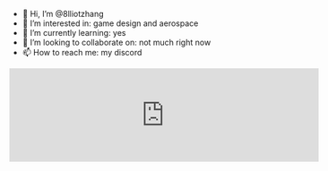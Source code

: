 - 👋 Hi, I’m @8lliotzhang
- 👀 I’m interested in: game design and aerospace
- 🌱 I’m currently learning: yes
- 💞️ I’m looking to collaborate on: not much right now
- 📫 How to reach me: my discord 

<!---
8lliotzhang/8lliotzhang is a ✨ special ✨ repository because its `README.md` (this file) appears on your GitHub profile.
You can click the Preview link to take a look at your changes.
--->

<iframe frameborder="0" src="https://itch.io/embed/3131256" width="552" height="167"><a href="https://kelliason.itch.io/laserlander">laserLander by kelliason</a></iframe>
